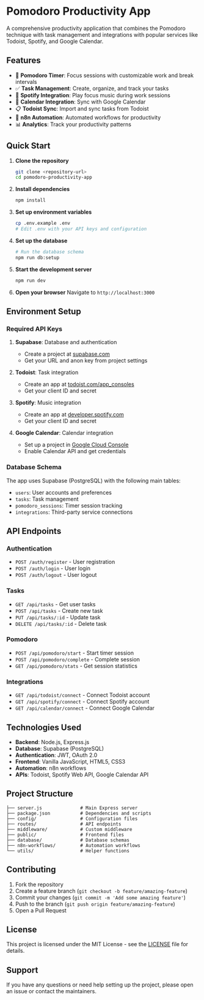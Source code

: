 # Pomodoro Productivity App

A comprehensive productivity application that combines the Pomodoro technique with task management and integrations with popular services like Todoist, Spotify, and Google Calendar.

## Features

- 🍅 **Pomodoro Timer**: Focus sessions with customizable work and break intervals
- ✅ **Task Management**: Create, organize, and track your tasks
- 🎵 **Spotify Integration**: Play focus music during work sessions
- 📅 **Calendar Integration**: Sync with Google Calendar
- 📋 **Todoist Sync**: Import and sync tasks from Todoist
- 🤖 **n8n Automation**: Automated workflows for productivity
- 📊 **Analytics**: Track your productivity patterns

## Quick Start

1. **Clone the repository**
   ```bash
   git clone <repository-url>
   cd pomodoro-productivity-app
   ```

2. **Install dependencies**
   ```bash
   npm install
   ```

3. **Set up environment variables**
   ```bash
   cp .env.example .env
   # Edit .env with your API keys and configuration
   ```

4. **Set up the database**
   ```bash
   # Run the database schema
   npm run db:setup
   ```

5. **Start the development server**
   ```bash
   npm run dev
   ```

6. **Open your browser**
   Navigate to `http://localhost:3000`

## Environment Setup

### Required API Keys

1. **Supabase**: Database and authentication
   - Create a project at [supabase.com](https://supabase.com)
   - Get your URL and anon key from project settings

2. **Todoist**: Task integration
   - Create an app at [todoist.com/app_consoles](https://todoist.com/app_consoles)
   - Get your client ID and secret

3. **Spotify**: Music integration
   - Create an app at [developer.spotify.com](https://developer.spotify.com)
   - Get your client ID and secret

4. **Google Calendar**: Calendar integration
   - Set up a project in [Google Cloud Console](https://console.cloud.google.com)
   - Enable Calendar API and get credentials

### Database Schema

The app uses Supabase (PostgreSQL) with the following main tables:
- `users`: User accounts and preferences
- `tasks`: Task management
- `pomodoro_sessions`: Timer session tracking
- `integrations`: Third-party service connections

## API Endpoints

### Authentication
- `POST /auth/register` - User registration
- `POST /auth/login` - User login
- `POST /auth/logout` - User logout

### Tasks
- `GET /api/tasks` - Get user tasks
- `POST /api/tasks` - Create new task
- `PUT /api/tasks/:id` - Update task
- `DELETE /api/tasks/:id` - Delete task

### Pomodoro
- `POST /api/pomodoro/start` - Start timer session
- `POST /api/pomodoro/complete` - Complete session
- `GET /api/pomodoro/stats` - Get session statistics

### Integrations
- `GET /api/todoist/connect` - Connect Todoist account
- `GET /api/spotify/connect` - Connect Spotify account
- `GET /api/calendar/connect` - Connect Google Calendar

## Technologies Used

- **Backend**: Node.js, Express.js
- **Database**: Supabase (PostgreSQL)
- **Authentication**: JWT, OAuth 2.0
- **Frontend**: Vanilla JavaScript, HTML5, CSS3
- **Automation**: n8n workflows
- **APIs**: Todoist, Spotify Web API, Google Calendar API

## Project Structure

```
├── server.js              # Main Express server
├── package.json           # Dependencies and scripts
├── config/                # Configuration files
├── routes/                # API endpoints
├── middleware/            # Custom middleware
├── public/                # Frontend files
├── database/              # Database schemas
├── n8n-workflows/         # Automation workflows
└── utils/                 # Helper functions
```

## Contributing

1. Fork the repository
2. Create a feature branch (`git checkout -b feature/amazing-feature`)
3. Commit your changes (`git commit -m 'Add some amazing feature'`)
4. Push to the branch (`git push origin feature/amazing-feature`)
5. Open a Pull Request

## License

This project is licensed under the MIT License - see the [LICENSE](LICENSE) file for details.

## Support

If you have any questions or need help setting up the project, please open an issue or contact the maintainers.
